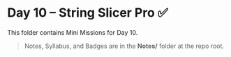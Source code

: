 # Day 10 – String Slicer Pro ✅

This folder contains Mini Missions for Day 10.

> Notes, Syllabus, and Badges are in the **Notes/** folder at the repo root.
